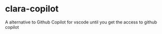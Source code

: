 # clara-copilot
A alternative to Github Copilot for vscode until you get the access to github copilot
